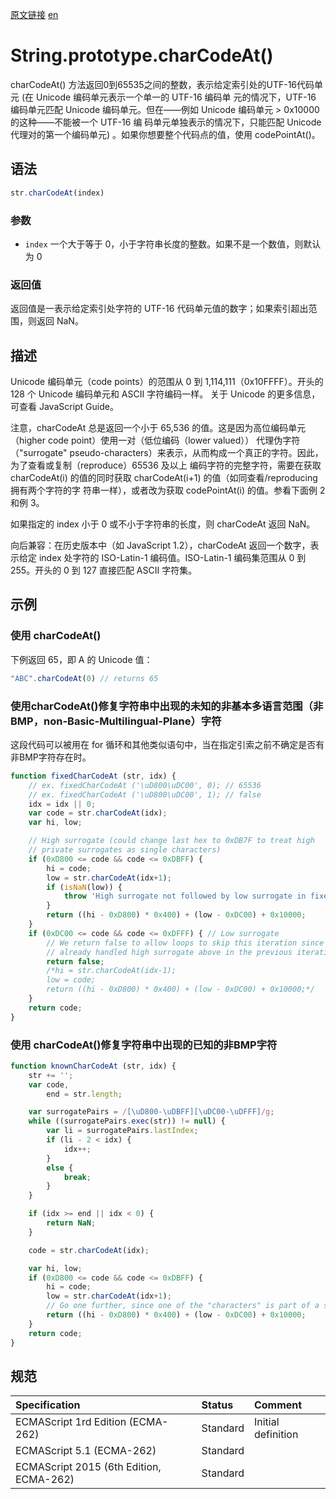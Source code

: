 <a href="https://developer.mozilla.org/zh-CN/docs/Web/JavaScript/Reference/Global_Objects/String/charCodeAt" target="_blank">原文链接</a>
<a href="https://developer.mozilla.org/en-US/docs/Web/JavaScript/Reference/Global_Objects/String/charCodeAt" target="_blank">en</a>

# String.prototype.charCodeAt()

charCodeAt() 方法返回0到65535之间的整数，表示给定索引处的UTF-16代码单元 (在 Unicode 编码单元表示一个单一的 UTF-16 编码单
元的情况下，UTF-16 编码单元匹配 Unicode 编码单元。但在——例如 Unicode 编码单元 > 0x10000 的这种——不能被一个 UTF-16 编
码单元单独表示的情况下，只能匹配 Unicode 代理对的第一个编码单元) 。如果你想要整个代码点的值，使用 codePointAt()。

## 语法

```javascript
str.charCodeAt(index)
```

### 参数

* `index` 一个大于等于 0，小于字符串长度的整数。如果不是一个数值，则默认为 0

### 返回值

返回值是一表示给定索引处字符的 UTF-16 代码单元值的数字；如果索引超出范围，则返回 NaN。

## 描述

Unicode 编码单元（code points）的范围从 0 到 1,114,111（0x10FFFF）。开头的 128 个 Unicode 编码单元和 ASCII 字符编码一样。
关于 Unicode 的更多信息，可查看 JavaScript Guide。

注意，charCodeAt 总是返回一个小于 65,536 的值。这是因为高位编码单元（higher code point）使用一对（低位编码（lower valued））
代理伪字符（"surrogate" pseudo-characters）来表示，从而构成一个真正的字符。因此，为了查看或复制（reproduce）65536 及以上
编码字符的完整字符，需要在获取 charCodeAt(i) 的值的同时获取 charCodeAt(i+1) 的值（如同查看/reproducing 拥有两个字符的字
符串一样），或者改为获取 codePointAt(i) 的值。参看下面例 2 和例 3。

如果指定的 index 小于 0 或不小于字符串的长度，则 charCodeAt 返回 NaN。

向后兼容：在历史版本中（如 JavaScript 1.2），charCodeAt 返回一个数字，表示给定 index 处字符的 ISO-Latin-1 编码值。ISO-Latin-1
编码集范围从 0 到 255。开头的 0 到 127 直接匹配 ASCII 字符集。

## 示例

### 使用 charCodeAt()

下例返回 65，即 A 的 Unicode 值：

```javascript
"ABC".charCodeAt(0) // returns 65
```

### 使用charCodeAt()修复字符串中出现的未知的非基本多语言范围（非BMP，non-Basic-Multilingual-Plane）字符

这段代码可以被用在 for 循环和其他类似语句中，当在指定引索之前不确定是否有非BMP字符存在时。

```javascript
function fixedCharCodeAt (str, idx) {
    // ex. fixedCharCodeAt ('\uD800\uDC00', 0); // 65536
    // ex. fixedCharCodeAt ('\uD800\uDC00', 1); // false
    idx = idx || 0;
    var code = str.charCodeAt(idx);
    var hi, low;

    // High surrogate (could change last hex to 0xDB7F to treat high
    // private surrogates as single characters)
    if (0xD800 <= code && code <= 0xDBFF) {
        hi = code;
        low = str.charCodeAt(idx+1);
        if (isNaN(low)) {
            throw 'High surrogate not followed by low surrogate in fixedCharCodeAt()';
        }
        return ((hi - 0xD800) * 0x400) + (low - 0xDC00) + 0x10000;
    }
    if (0xDC00 <= code && code <= 0xDFFF) { // Low surrogate
        // We return false to allow loops to skip this iteration since should have
        // already handled high surrogate above in the previous iteration
        return false;
        /*hi = str.charCodeAt(idx-1);
        low = code;
        return ((hi - 0xD800) * 0x400) + (low - 0xDC00) + 0x10000;*/
    }
    return code;
}
```

### 使用 charCodeAt()修复字符串中出现的已知的非BMP字符

```javascript
function knownCharCodeAt (str, idx) {
    str += '';
    var code,
        end = str.length;

    var surrogatePairs = /[\uD800-\uDBFF][\uDC00-\uDFFF]/g;
    while ((surrogatePairs.exec(str)) != null) {
        var li = surrogatePairs.lastIndex;
        if (li - 2 < idx) {
            idx++;
        }
        else {
            break;
        }
    }

    if (idx >= end || idx < 0) {
        return NaN;
    }

    code = str.charCodeAt(idx);

    var hi, low;
    if (0xD800 <= code && code <= 0xDBFF) {
        hi = code;
        low = str.charCodeAt(idx+1);
        // Go one further, since one of the "characters" is part of a surrogate pair
        return ((hi - 0xD800) * 0x400) + (low - 0xDC00) + 0x10000;
    }
    return code;
}
```

## 规范

| Specification                           | Status   | Comment            |
|:----------------------------------------|:---------|:-------------------|
| ECMAScript 1rd Edition (ECMA-262)       | Standard | Initial definition |
| ECMAScript 5.1 (ECMA-262)               | Standard |                    |
| ECMAScript 2015 (6th Edition, ECMA-262) | Standard |                    |
